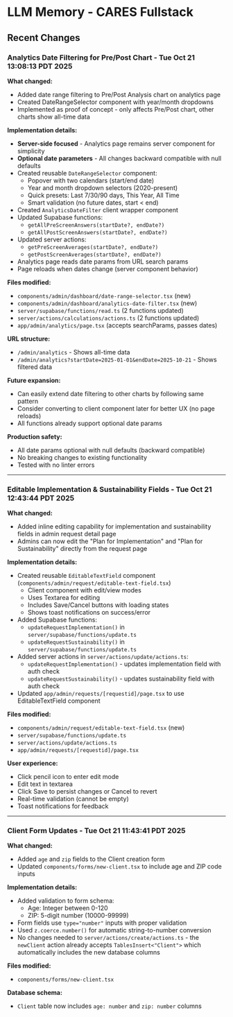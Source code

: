 # LLM Memory - CARES Fullstack

## Recent Changes

### Analytics Date Filtering for Pre/Post Chart - Tue Oct 21 13:08:13 PDT 2025

**What changed:**

- Added date range filtering to Pre/Post Analysis chart on analytics page
- Created DateRangeSelector component with year/month dropdowns
- Implemented as proof of concept - only affects Pre/Post chart, other charts show all-time data

**Implementation details:**

- **Server-side focused** - Analytics page remains server component for simplicity
- **Optional date parameters** - All changes backward compatible with null defaults
- Created reusable `DateRangeSelector` component:
  - Popover with two calendars (start/end date)
  - Year and month dropdown selectors (2020-present)
  - Quick presets: Last 7/30/90 days, This Year, All Time
  - Smart validation (no future dates, start < end)
- Created `AnalyticsDateFilter` client wrapper component
- Updated Supabase functions:
  - `getAllPreScreenAnswers(startDate?, endDate?)`
  - `getAllPostScreenAnswers(startDate?, endDate?)`
- Updated server actions:
  - `getPreScreenAverages(startDate?, endDate?)`
  - `getPostScreenAverages(startDate?, endDate?)`
- Analytics page reads date params from URL search params
- Page reloads when dates change (server component behavior)

**Files modified:**

- `components/admin/dashboard/date-range-selector.tsx` (new)
- `components/admin/dashboard/analytics-date-filter.tsx` (new)
- `server/supabase/functions/read.ts` (2 functions updated)
- `server/actions/calculations/actions.ts` (2 functions updated)
- `app/admin/analytics/page.tsx` (accepts searchParams, passes dates)

**URL structure:**

- `/admin/analytics` - Shows all-time data
- `/admin/analytics?startDate=2025-01-01&endDate=2025-10-21` - Shows filtered data

**Future expansion:**

- Can easily extend date filtering to other charts by following same pattern
- Consider converting to client component later for better UX (no page reloads)
- All functions already support optional date params

**Production safety:**

- All date params optional with null defaults (backward compatible)
- No breaking changes to existing functionality
- Tested with no linter errors

---

### Editable Implementation & Sustainability Fields - Tue Oct 21 12:43:44 PDT 2025

**What changed:**

- Added inline editing capability for implementation and sustainability fields in admin request detail page
- Admins can now edit the "Plan for Implementation" and "Plan for Sustainability" directly from the request page

**Implementation details:**

- Created reusable `EditableTextField` component (`components/admin/request/editable-text-field.tsx`)
  - Client component with edit/view modes
  - Uses Textarea for editing
  - Includes Save/Cancel buttons with loading states
  - Shows toast notifications on success/error
- Added Supabase functions:
  - `updateRequestImplementation()` in `server/supabase/functions/update.ts`
  - `updateRequestSustainability()` in `server/supabase/functions/update.ts`
- Added server actions in `server/actions/update/actions.ts`:
  - `updateRequestImplementation()` - updates implementation field with auth check
  - `updateRequestSustainability()` - updates sustainability field with auth check
- Updated `app/admin/requests/[requestid]/page.tsx` to use EditableTextField component

**Files modified:**

- `components/admin/request/editable-text-field.tsx` (new)
- `server/supabase/functions/update.ts`
- `server/actions/update/actions.ts`
- `app/admin/requests/[requestid]/page.tsx`

**User experience:**

- Click pencil icon to enter edit mode
- Edit text in textarea
- Click Save to persist changes or Cancel to revert
- Real-time validation (cannot be empty)
- Toast notifications for feedback

---

### Client Form Updates - Tue Oct 21 11:43:41 PDT 2025

**What changed:**

- Added `age` and `zip` fields to the Client creation form
- Updated `components/forms/new-client.tsx` to include age and ZIP code inputs

**Implementation details:**

- Added validation to form schema:
  - Age: Integer between 0-120
  - ZIP: 5-digit number (10000-99999)
- Form fields use `type="number"` inputs with proper validation
- Used `z.coerce.number()` for automatic string-to-number conversion
- No changes needed to `server/actions/create/actions.ts` - the `newClient` action already accepts `TablesInsert<"Client">` which automatically includes the new database columns

**Files modified:**

- `components/forms/new-client.tsx`

**Database schema:**

- `Client` table now includes `age: number` and `zip: number` columns

